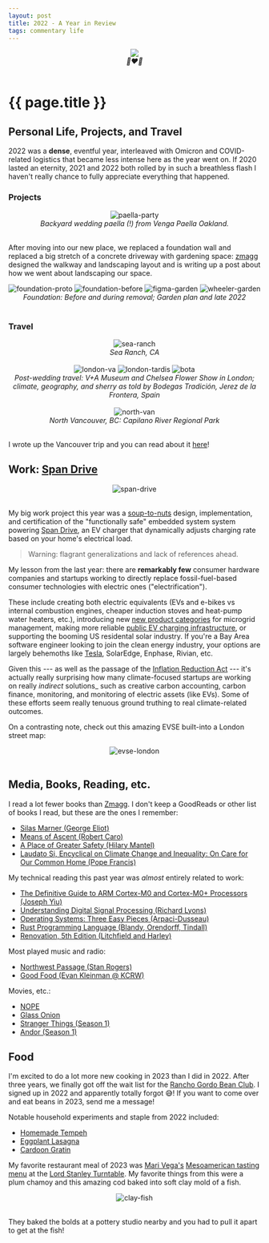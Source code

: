 ```yaml
---
layout: post
title: 2022 - A Year in Review
tags: commentary life
---
```


<div style="text-align: center;">
    <img src="https://user-images.githubusercontent.com/353255/215311331-61d9c23d-7112-483a-8496-7ddb7221b9c7.jpg" style="max-width: 75%; height: auto;">
    <div><i>👩‍❤️‍👨</i></div>
</div><br>

# {{ page.title }}

## Personal Life, Projects, and Travel

2022 was a **dense**, eventful year, interleaved with Omicron and COVID-related
logistics that became less intense here as the year went on. If 2020 lasted an
eternity, 2021 and 2022 both rolled by in such a breathless flash I haven't
really chance to fully appreciate everything that happened.

### Projects

<div style="text-align: center;">
    <img src="https://user-images.githubusercontent.com/353255/215311337-a3432b40-b477-47d8-80bd-bd088341d606.png" style="max-width: 75%; height: auto;" alt="paella-party">
    <div><i>Backyard wedding paella (!) from Venga Paella Oakland.</i></div>
</div><br>

After moving into our new place, we replaced a foundation wall and replaced a
big stretch of a concrete driveway with gardening space:
[zmagg](https://zmagg.com/) designed the walkway and landscaping layout and is
writing up a post about how we went about landscaping our space.

<div style="text-align: center;">
    <img src="https://user-images.githubusercontent.com/353255/215311648-d20daba9-5770-451d-b0eb-952ea7282b0f.png" style="max-width: 75%; height: auto;" alt="foundation-proto">
    <img src="https://user-images.githubusercontent.com/353255/215311638-28ecb409-2845-442b-b5ce-d03cda6eb7ae.png" style="max-width: 75%; height: auto;" alt="foundation-before">
    <img src="https://user-images.githubusercontent.com/353255/215311633-dee743f3-c505-4b21-bf5f-132ea5426d34.jpeg" style="max-width: 75%; height: auto;" alt="figma-garden">
    <img src="https://user-images.githubusercontent.com/353255/215311658-c36a7574-7cca-482f-9c07-04b3e8dd6d20.png" style="max-width: 75%; height: auto;" alt="wheeler-garden">
    <div><i>Foundation: Before and during removal; Garden plan and late 2022</i></div>
</div><br>

### Travel

<div style="text-align: center;">
    <img src="https://user-images.githubusercontent.com/353255/215311301-916abcf2-035c-46be-b3c0-8183aaead9f9.png" style="max-width: 75%; height: auto;" alt="sea-ranch">
    <div><i>Sea Ranch, CA</i></div>
</div><br>

<div style="text-align: center;">
    <img src="https://user-images.githubusercontent.com/353255/215311310-aba269db-d746-4eef-aaff-9492417bec02.png" style="max-width: 75%; height: auto;" alt="london-va">
    <img src="https://user-images.githubusercontent.com/353255/215311315-a8580513-1265-44f9-b831-b35ec9d9637a.png" style="max-width: 75%; height: auto;" alt="london-tardis">
    <img src="https://user-images.githubusercontent.com/353255/215311321-92655237-5f0b-4b61-93f8-915654ed3a19.png" style="max-width: 75%; height: auto;" alt="bota">
    <div><i>Post-wedding travel: V+A Museum and Chelsea Flower Show in London; climate, geography, and sherry as told by Bodegas Tradición, Jerez de la Frontera, Spain</i></div>
</div><br>

<div style="text-align: center;">
    <img src="https://user-images.githubusercontent.com/353255/215311324-390ff72c-c828-4634-a6f9-8b14d5136045.png" style="max-width: 75%; height: auto;" alt="north-van">
    <div><i>North Vancouver, BC: Capilano River Regional Park</i></div>
</div><br>

I wrote up the Vancouver trip and you can read about it [here][vancouver]!

[vancouver]: https://mookerji.github.io/2022/10/30/vancouver.html

## Work: [Span Drive][span-drive]

<div style="text-align: center;">
    <img src="https://user-images.githubusercontent.com/353255/215311591-ccbd2d9f-6f0e-4341-9b33-6fff62fa09ff.png" style="max-width: 75%; height: auto;" alt="span-drive">
</div><br>

My big work project this year was a
[soup-to-nuts](https://en.wikipedia.org/wiki/Soup_to_nuts) design,
implementation, and certification of the "functionally safe" embedded system
system powering [Span Drive][span-drive], an EV charger that dynamically adjusts
charging rate based on your home's electrical load.
 
> Warning: flagrant generalizations and lack of references ahead.

My lesson from the last year: there are **remarkably few** consumer hardware
companies and startups working to directly replace fossil-fuel-based consumer
technologies with electric ones ("electrification").

These include creating both electric equivalents (EVs and e-bikes vs internal
combustion engines, cheaper induction stoves and heat-pump water heaters, etc.),
introducing new [new product categories](https://www.span.io/panel) for
microgrid management, making more reliable [public EV charging
infrastructure][ars], or supporting the booming US residental solar industry. If
you're a Bay Area software engineer looking to join the clean energy industry,
your options are largely behemoths like
[Tesla](https://www.teamblind.com/company/Tesla/), SolarEdge, Enphase, Rivian,
etc.
  
Given this --- as well as the passage of the [Inflation Reduction Act][ira] ---
it's actually really surprising how many climate-focused startups are working on
really _indirect_ solutions_ such as creative carbon accounting, carbon finance,
monitoring, and monitoring of electric assets (like EVs). Some of these efforts
seem really tenuous ground truthing to real climate-related outcomes.

On a contrasting note, check out this amazing EVSE built-into a London street
map:

<div style="text-align: center;">
    <img src="https://user-images.githubusercontent.com/353255/215311597-eecd95a6-55b1-40fe-a7e0-75b4dba1cf65.png" style="max-width: 75%; height: auto;" alt="evse-london">
</div><br>

[span-drive]: https://www.span.io/drive
[ira]: https://www.congress.gov/bill/117th-congress/house-bill/5376/text
[ars]: https://arstechnica.com/cars/2023/01/the-us-needs-8x-more-ev-chargers-by-2030-according-to-new-report/

## Media, Books, Reading, etc.

I read a lot fewer books than [Zmagg](https://zmagg.com/). I don't keep a
GoodReads or other list of books I read, but these are the ones I remember:

- [Silas Marner (George Eliot)][eliot]
- [Means of Ascent (Robert Caro)][lbj]
- [A Place of Greater Safety (Hilary Mantel)][mantel]
- [Laudato Si, Encyclical on Climate Change and Inequality: On Care for Our
  Common Home (Pope Francis)][laudato_li]

My technical reading this past year was _almost_ entirely related to work:

- [The Definitive Guide to ARM Cortex-M0 and Cortex-M0+ Processors (Joseph Yiu)][arm]
- [Understanding Digital Signal Processing (Richard Lyons)][dsp]
- [Operating Systems: Three Easy Pieces (Arpaci-Dusseau)][ostep]
- [Rust Programming Language (Blandy, Orendorff, Tindall)][blandy]
- [Renovation, 5th Edition (Litchfield and Harley)][renovation]

Most played music and radio:

- [Northwest Passage (Stan Rogers)][nw-passage]
- [Good Food (Evan Kleinman @ KCRW)](https://www.kcrw.com/culture/shows/good-food)

[nw-passage]: https://open.spotify.com/album/6GQskZhcw8OppDepxNSUSX?si=vBuV2Y0dQWaK61Nzz3Jsfg

Movies, etc.: 

- [NOPE](https://en.wikipedia.org/wiki/Nope_(film))
- [Glass Onion](https://en.wikipedia.org/wiki/Glass_Onion:_A_Knives_Out_Mystery)
- [Stranger Things (Season 1)](https://en.wikipedia.org/wiki/Stranger_Things_(season_1))
- [Andor (Season 1)](https://en.wikipedia.org/wiki/Andor_(TV_series))

[eliot]: https://en.wikipedia.org/wiki/Silas_Marner
[mantel]: https://en.wikipedia.org/wiki/A_Place_of_Greater_Safety
[lbj]: https://www.robertcaro.com/the-books/means-of-ascent/
[ostep]: https://pages.cs.wisc.edu/~remzi/OSTEP/
[blandy]: https://www.oreilly.com/library/view/programming-rust-2nd/9781492052586/
[laudato_li]: https://www.vatican.va/content/francesco/en/encyclicals/documents/papa-francesco_20150524_enciclica-laudato-si.html
[arm]: https://www.amazon.com/Definitive-Guide-Cortex-Cortex-M0-Processors/dp/0128032774
[dsp]: https://www.amazon.com/Understanding-Digital-Signal-Processing-3rd/dp/0137027419
[renovation]: https://www.tauntonstore.com/renovation-5th-edition-7283

## Food

I'm excited to do a lot more new cooking in 2023 than I did in 2022.  After
three years, we finally got off the wait list for the [Rancho Gordo Bean
Club][bean_club]. I signed up in 2022 and apparently totally forgot 😅! If you
want to come over and eat beans in 2023, send me a message!

Notable household experiments and staple from 2022 included: 

- [Homemade Tempeh][tempeh]
- [Eggplant Lasagna][lasagna]
- [Cardoon Gratin][gratin]

My favorite restaurant meal of 2023 was [Mari
Vega's](https://www.instagram.com/chicoooatl/?hl=en) [Mesoamerican tasting
menu](https://sf.eater.com/2022/10/6/23391140/lord-stanley-mari-vega) at the
[Lord Stanley Turntable](https://www.lordstanleysf.com/). My favorite things
from this were a plum chamoy and this amazing cod baked into soft clay mold of a
fish.

<div style="text-align: center;">
    <img src="https://user-images.githubusercontent.com/353255/215311580-08be882a-55bd-454f-a2b5-302d54317032.png" style="max-width: 75%; height: auto;" alt="clay-fish">
</div><br>

They baked the bolds at a pottery studio nearby and you had to pull it apart to
get at the fish!

[tempeh]: https://mookerzhou.github.io/cooking_journal/necessities/2022/12/28/tempeh.html
[lasagna]: https://mookerzhou.github.io/cooking_journal/veg-main/2022/12/25/eggplant-lasagna-ish.html
[gratin]: https://mookerzhou.github.io/cooking_journal/meat/2022/12/26/cardoon-and-marrow-gratin.html
[bean_club]: https://www.ranchogordo.com/products/the-rancho-gordo-bean-club
